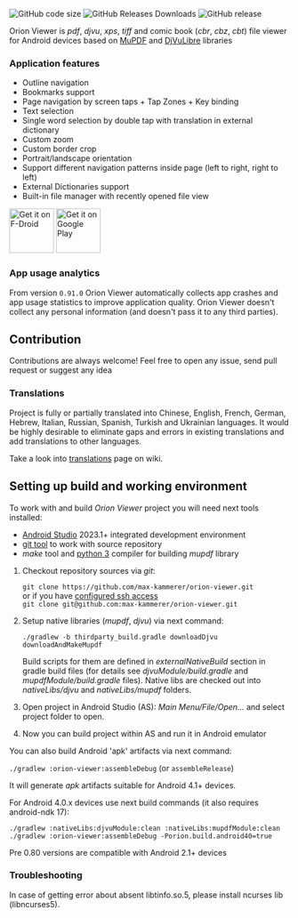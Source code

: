 ![GitHub code size](https://img.shields.io/github/languages/code-size/max-kammerer/orion-viewer.svg)
![GitHub Releases Downloads](https://img.shields.io/github/downloads/max-kammerer/orion-viewer/total.svg?label=GitHub%20Releases%20Downloads)
![GitHub release](https://img.shields.io/github/release/max-kammerer/orion-viewer.svg)

Orion Viewer is *pdf*, *djvu*, *xps*, *tiff* and comic book (*cbr*, *cbz*, *cbt*) file viewer for Android
devices based on
[MuPDF](https://mupdf.com) and
[DjVuLibre](https://sourceforge.net/p/djvu/djvulibre-git/ci/master/tree/)
libraries

### Application features
* Outline navigation
* Bookmarks support
* Page navigation by screen taps + Tap Zones + Key binding
* Text selection
* Single word selection by double tap with translation in external dictionary
* Custom zoom
* Custom border crop
* Portrait/landscape orientation
* Support different navigation patterns inside page (left to right, right to left)
* External Dictionaries support
* Built-in file manager with recently opened file view

[<img src="https://fdroid.gitlab.io/artwork/badge/get-it-on.png"
     alt="Get it on F-Droid"
     height="80">](https://f-droid.org/packages/universe.constellation.orion.viewer/)
[<img src="https://play.google.com/intl/en_us/badges/images/generic/en-play-badge.png"
     alt="Get it on Google Play"
     height="80">](https://play.google.com/store/apps/details?id=universe.constellation.orion.viewer)

### App usage analytics

From version `0.91.0` Orion Viewer automatically collects app crashes and app usage statistics to improve application quality.
Orion Viewer doesn't collect any personal information (and doesn't pass it to any third parties).

## Contribution

Contributions are always welcome! Feel free to open any issue, send pull request or suggest any idea

### Translations

Project is fully or partially translated into Chinese, English, French, German, Hebrew, Italian, Russian, Spanish, Turkish and Ukrainian languages.
It would be highly desirable to eliminate gaps and errors in existing translations and add translations to other languages.

Take a look into
[translations](https://github.com/max-kammerer/orion-viewer/wiki/Translations) page on wiki.

## Setting up build and working environment

To work with and build *Orion Viewer* project you will need next tools installed:

 * [Android Studio](https://developer.android.com/studio) 2023.1+ integrated development environment
 * [git tool](https://git-scm.com/downloads) to work with source repository
 * *make* tool and [python 3](https://www.python.org/downloads/) compiler for building *mupdf* library  

1. Checkout repository sources via *git*:

   `git clone https://github.com/max-kammerer/orion-viewer.git`  
or if you have [configured ssh access](https://docs.github.com/en/authentication/connecting-to-github-with-ssh/generating-a-new-ssh-key-and-adding-it-to-the-ssh-agent)  
   `git clone git@github.com:max-kammerer/orion-viewer.git`

2. Setup native libraries (*mupdf*, *djvu*) via next command:

    `./gradlew -b thirdparty_build.gradle downloadDjvu downloadAndMakeMupdf`
    
    Build scripts for them are defined in *externalNativeBuild* section in gradle build files
    (for details see *djvuModule/build.gradle* and *mupdfModule/build.gradle* files).
    Native libs are checked out into *nativeLibs/djvu* and *nativeLibs/mupdf* folders.

3. Open project in Android Studio (AS): *Main Menu/File/Open...* and select project folder to open. 

4. Now you can build project within AS and run it in Android emulator
 
You can also build Android 'apk' artifacts via next command:   
    
`./gradlew :orion-viewer:assembleDebug` (or `assembleRelease`) 

It will generate *apk* artifacts suitable for Android 4.1+ devices.

For Android 4.0.x devices use next build commands (it also requires android-ndk 17):

```
./gradlew :nativeLibs:djvuModule:clean :nativeLibs:mupdfModule:clean
./gradlew :orion-viewer:assembleDebug -Porion.build.android40=true
```

Pre 0.80 versions are compatible with Android 2.1+ devices

    
### Troubleshooting

In case of getting error about absent libtinfo.so.5, please install ncurses lib (libncurses5).
